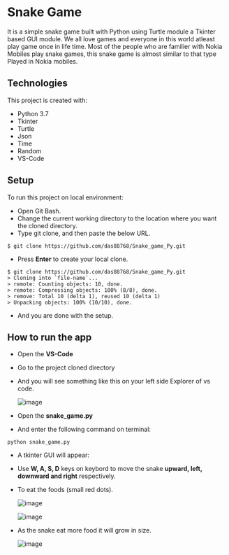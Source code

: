 # Snake Game
It is a simple snake game built with Python using Turtle module a Tkinter based GUI module.
We all love games and everyone in this world atleast play game once in life time.
Most of the people who are familier with Nokia Mobiles play snake games,
this snake game is almost similar to that type Played in Nokia mobiles.

## Technologies
This project is created with:
* Python 3.7
* Tkinter
* Turtle
* Json
* Time
* Random
* VS-Code

## Setup
To run this project on local environment:
* Open Git Bash.
* Change the current working directory to the location where you want the cloned directory.
* Type git clone, and then paste the below URL.

```
$ git clone https://github.com/das88768/Snake_game_Py.git
```

* Press **Enter** to create your local clone.

```
$ git clone https://github.com/das88768/Snake_game_Py.git
> Cloning into `file-name`...
> remote: Counting objects: 10, done.
> remote: Compressing objects: 100% (8/8), done.
> remove: Total 10 (delta 1), reused 10 (delta 1)
> Unpacking objects: 100% (10/10), done.
```

* And you are done with the setup.

## How to run the app
* Open the **VS-Code**
* Go to the project cloned directory
* And you will see something like this on your left side Explorer of vs code.

  ![image](https://user-images.githubusercontent.com/89207002/178002629-f396c290-a79a-4751-ad73-8cc372e8e173.png)
  
* Open the **snake_game.py**
* And enter the following command on terminal:

```
python snake_game.py
```

* A tkinter GUI will appear:
* Use **W, A, S, D** keys on keybord to move the snake **upward, left, downward and right** respectively.
* To eat the foods (small red dots).

   ![image](https://user-images.githubusercontent.com/89207002/178003162-01d651c8-3320-42c4-b76c-369d1c6b5a5a.png)
   
   ![image](https://user-images.githubusercontent.com/89207002/178011080-c0f19e27-667f-494d-9ae1-9fcd5563960c.png)

  
* As the snake eat more food it will grow in size.

   ![image](https://user-images.githubusercontent.com/89207002/178007832-af39a8ba-cc36-4edf-92fc-8539dee2b7ae.png)
